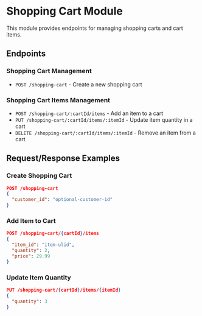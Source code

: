 # Shopping Cart Module

This module provides endpoints for managing shopping carts and cart items.

## Endpoints

### Shopping Cart Management

- `POST /shopping-cart` - Create a new shopping cart

### Shopping Cart Items Management

- `POST /shopping-cart/:cartId/items` - Add an item to a cart
- `PUT /shopping-cart/:cartId/items/:itemId` - Update item quantity in a cart
- `DELETE /shopping-cart/:cartId/items/:itemId` - Remove an item from a cart

## Request/Response Examples

### Create Shopping Cart

```json
POST /shopping-cart
{
  "customer_id": "optional-customer-id"
}
```

### Add Item to Cart

```json
POST /shopping-cart/{cartId}/items
{
  "item_id": "item-ulid",
  "quantity": 2,
  "price": 29.99
}
```

### Update Item Quantity

```json
PUT /shopping-cart/{cartId}/items/{itemId}
{
  "quantity": 3
}
```
